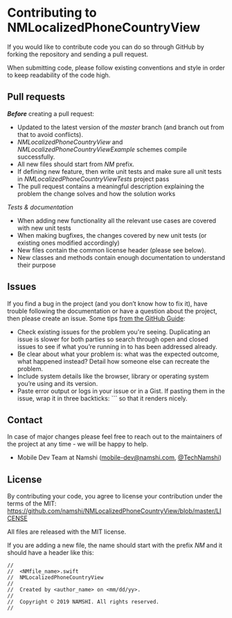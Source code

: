 # Contributing to NMLocalizedPhoneCountryView

If you would like to contribute code you can do so through GitHub by forking the repository and sending a pull request.

When submitting code, please follow existing conventions and style in order to keep readability of the code high.

## Pull requests
**_Before_** creating a pull request:

* Updated to the latest version of the _master_ branch (and branch out from that to avoid conflicts).
* _NMLocalizedPhoneCountryView_ and _NMLocalizedPhoneCountryViewExample_ schemes compile successfully.
* All new files should start from _NM_ prefix.
* If defining new feature, then write unit tests and make sure all unit tests in _NMLocalizedPhoneCountryViewTests_ project pass
* The pull request contains a meaningful description explaining the problem the change solves and how the solution works

*Tests & documentation*

* When adding new functionality all the relevant use cases are covered with new unit tests
* When making bugfixes, the changes covered by new unit tests (or existing ones modified accordingly)
* New files contain the common license header (please see below).
* New classes and methods contain enough documentation to understand their purpose

## Issues
If you find a bug in the project (and you don’t know how to fix it), have trouble following the documentation or have a question about the project, then please create an issue. Some tips [from the GitHub Guide](https://guides.github.com/activities/contributing-to-open-source/):

* Check existing issues for the problem you're seeing. Duplicating an issue is slower for both parties so search through open and closed issues to see if what you’re running in to has been addressed already.
* Be clear about what your problem is: what was the expected outcome, what happened instead? Detail how someone else can recreate the problem.
* Include system details like the browser, library or operating system you’re using and its version.
* Paste error output or logs in your issue or in a Gist. If pasting them in the issue, wrap it in three backticks: ``` so that it renders nicely.

## Contact
In case of major changes please feel free to reach out to the maintainers of the project at any time - we will be happy to help.

* Mobile Dev Team at Namshi (mobile-dev@namshi.com, [@TechNamshi](https://twitter.com/TechNamshi))

## License

By contributing your code, you agree to license your contribution under the terms of the MIT: https://github.com/namshi/NMLocalizedPhoneCountryView/blob/master/LICENSE

All files are released with the MIT license.

If you are adding a new file, the name should start with the prefix _NM_ and it should have a header like this:

```
//
//  <NMfile_name>.swift
//  NMLocalizedPhoneCountryView
//
//  Created by <author_name> on <mm/dd/yy>.
//
//  Copyright © 2019 NAMSHI. All rights reserved.
//
```

